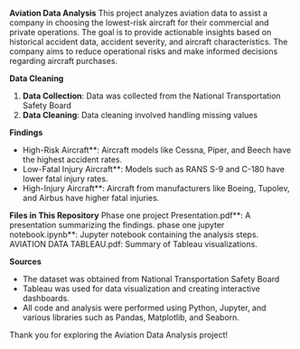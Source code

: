 **Aviation Data Analysis**
This project analyzes aviation data to assist a company in choosing the lowest-risk aircraft for their commercial and private operations. The goal is to provide actionable insights based on historical accident data, accident severity, and aircraft characteristics. The company aims to reduce operational risks and make informed decisions regarding aircraft purchases.

**Data Cleaning**
1. **Data Collection**: Data was collected from the National Transportation Safety Board
2. **Data Cleaning**: Data cleaning involved handling missing values

**Findings**
- High-Risk Aircraft**: Aircraft models like Cessna, Piper, and Beech have the highest accident rates.
- Low-Fatal Injury Aircraft**: Models such as RANS S-9 and C-180 have lower fatal injury rates.
- High-Injury Aircraft**: Aircraft from manufacturers like Boeing, Tupolev, and Airbus have higher fatal injuries.

**Files in This Repository**
Phase one project Presentation.pdf**: A presentation summarizing the findings.
phase one jupyter notebook.ipynb**: Jupyter notebook containing the analysis steps.
AVIATION DATA TABLEAU.pdf: Summary of Tableau visualizations.

**Sources**
- The dataset was obtained from  National Transportation Safety Board
- Tableau was used for data visualization and creating interactive dashboards.
- All code and analysis were performed using Python, Jupyter, and various libraries such as Pandas, Matplotlib, and Seaborn.

Thank you for exploring the Aviation Data Analysis project!
